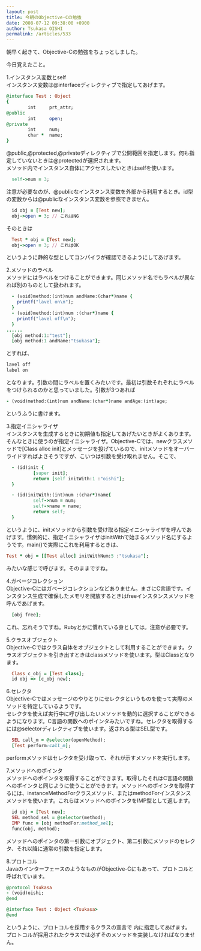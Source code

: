 ```yaml
---
layout: post
title: 今朝のObjective-Cの勉強
date: 2008-07-12 09:38:00 +0900
author: Tsukasa OISHI
permalink: /articles/533
---
```



朝早く起きて、Objective-Cの勉強をちょっとしました。  

今日覚えたこと。  

1.インスタンス変数とself  
インスタンス変数は@interfaceディレクティブで指定してあげます。  

```ruby  
@interface Test : Object  
{  
        int     prt_attr;  
@public  
        int     open;  
@private  
        int     num;  
        char *  name;  
}  
```  

@public,@protected,@privateディレクティブで公開範囲を指定します。何も指定していないときは@protectedが選択されます。  
メソッド内でインスタンス自体にアクセスしたいときはselfを使います。  

```ruby  
  self->num = 3;  
```  

注意が必要なのが、@publicなインスタンス変数を外部から利用するとき。id型の変数からは@publicなインスタンス変数を参照できません。  

```ruby  
  id obj = [Test new];  
  obj->open = 3; // これはNG  
```  

そのときは  

```ruby  
  Test * obj = [Test new];  
  obj->open = 3; // これはOK  
```  

というように静的な型としてコンパイラが確認できるようにしてあげます。  

2.メソッドのラベル  
メソッドにはラベルをつけることができます。同じメソッド名でもラベルが異なれば別のものとして扱われます。  

```ruby  
  - (void)method:(int)num andName:(char*)name {  
    printf("lavel on\n");  
  }  
  - (void)method:(int)num :(char*)name {  
    printf("lavel off\n");  
  }  
......  
  [obj method:1:"test"];  
  [obj method:1 andName:"tsukasa"];  
```  

とすれば、  

```ruby  
lavel off  
label on  
```  

となります。引数の間にラベルを置くみたいです。最初は引数それぞれにラベルをつけられるのかと思っていました。引数が3つあれば  

```ruby  
- (void)method:(int)num andName:(char*)name andAge:(int)age;  
```  

というふうに書けます。  

3.指定イニシャライザ  
インスタンスを生成するときに初期値も指定してあげたいときがよくあります。そんなときに使うのが指定イニシャライザ。Objective-Cでは、newクラスメソッドで[Class alloc init]とメッセージを投げているので、initメソッドをオーバーライドすればよさそうですが、こいつは引数を受け取れません。そこで、  

```ruby  
  - (id)init {  
          [super init];  
          return [self initWith:1 :"oishi"];  
  }  

  - (id)initWith:(int)num :(char*)name{  
          self->num = num;  
          self->name = name;  
          return self;  
  }  
```  

というように、initメソッドから引数を受け取る指定イニシャライザを呼んであげます。慣例的に、指定イニシャライザはinitWithで始まるメソッド名にするようです。main()で実際にこれを利用するときは、  

```ruby  
Test * obj = [[Test alloc] initWithNum:5 :"tsukasa"];  
```  

みたいな感じで呼びます。そのままですね。  

4.ガベージコレクション  
Objective-Cにはガベージコレクションなどありません。まさにC言語です。インスタンス生成で確保したメモリを開放するときはfreeインスタンスメソッドを呼んであげます。  

```ruby  
  [obj free];  
```  

これ、忘れそうですね。Rubyとかに慣れている身としては。注意が必要です。  

5.クラスオブジェクト  
Objective-Cではクラス自体をオブジェクトとして利用することができます。クラスオブジェクトを引き出すときはclassメソッドを使います。型はClassとなります。  

```ruby  
  Class c_obj = [Test class];  
  id obj => [c_obj new];  
```  

6.セレクタ  
Objective-Cではメッセージのやりとりにセレクタというものを使って実際のメソッドを特定しているようです。  
セレクタを使えば実行中に呼び出したいメソッドを動的に選択することができるようになります。C言語の関数へのポインタみたいですね。セレクタを取得するには@selectorディレクティブを使います。返される型はSEL型です。  

```ruby  
  SEL call_m = @selector(openMethod);  
  [Test perform:call_m];  
```  

performメソッドはセレクタを受け取って、それが示すメソッドを実行します。  

7.メソッドへのポインタ  
メソッドへのポインタを取得することができます。取得したそれはC言語の関数へのポインタと同じように使うことができます。メソッドへのポインタを取得するには、instanceMethodForクラスメソッド、またはmethodForインスタンスメソッドを使います。これらはメソッドへのポインタをIMP型として返します。  

```ruby  
  id obj = [Test new];  
  SEL method_sel = @selector(method);  
  IMP func = [obj methodFor:method_sel];  
  func(obj, method);  
```  

メソッドへのポインタの第一引数にオブジェクト、第二引数にメソッドのセレクタ、それ以降に通常の引数を指定します。  

8.プロトコル  
JavaのインターフェースのようなものがObjective-Cにもあって、プロトコルと呼ばれています。  

```ruby  
@protocol Tsukasa  
- (void)oishi;  
@end  

@interface Test : Object <Tsukasa>  
@end  
```  

というように、プロトコルを採用するクラスの宣言で 内に指定してあげます。プロトコルが採用されたクラスでは必ずそのメソッドを実装しなければなりません。  

